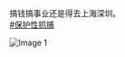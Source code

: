 搞钱搞事业还是得去上海深圳。  
[#保护性抓捕](https://e5n.cc/tags/%E4%BF%9D%E6%8A%A4%E6%80%A7%E6%8A%93%E6%8D%95)

![Image 1](https://files.e5n.cc/media_attachments/files/113/711/220/775/157/838/original/4528191a47f055e1.jpg)